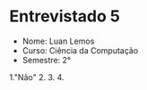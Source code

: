 ﻿# Entrevistado 5

* Nome: Luan Lemos
* Curso: Ciência da Computação
* Semestre: 2°

1."Não"
2.
3.
4.
